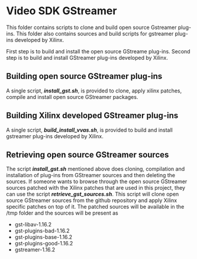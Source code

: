 # Video SDK GStreamer

This folder contains scripts to clone and build open source Gstreamer plug-ins. This folder also contains sources and build scripts for gstreamer plug-ins developed by Xilinx. 

First step is to build and install the open source GStreame plug-ins. Second step is to build and install GStreamer plug-ins developed by Xilinx.

## Building open source GStreamer plug-ins
A single script, ***install_gst.sh***, is provided to clone, apply xilinx patches, compile and install open source GStreamer packages.

## Building Xilinx developed GStreamer plug-ins
A single script, ***build_install_vvas.sh***, is provided to build and install gstreamer plug-ins developed by Xilinx.

## Retrieving open source GStreamer sources
The script ***install_gst.sh*** mentioned above does cloning, compilation  and installation of plug-ins from GStreamer sources and then deleting the sources. If someone wants to browse through the open source GStreamer sources patched with the Xilinx patches that are used in this project, they can use the script ***retrieve_gst_sources.sh***. This script will clone open source GStreamer sources from the github repository and apply Xilinx specific patches on top of it. The patched sources will be available in the /tmp folder and the sources will be present as 
 - gst-libav-1.16.2
 - gst-plugins-bad-1.16.2
 - gst-plugins-base-1.16.2
 - gst-plugins-good-1.16.2
 - gstreamer-1.16.2
